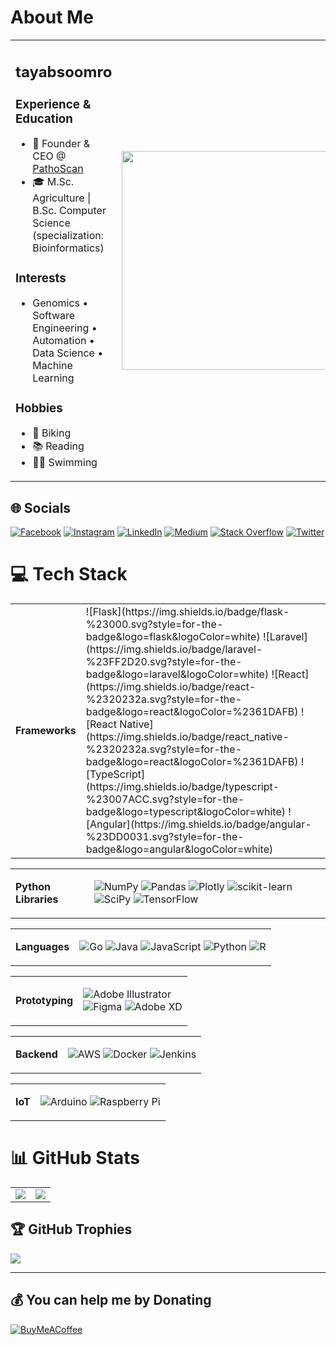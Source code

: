 
# About Me

<table>
<tr>
<td>
<center><h2>tayabsoomro</h2></center>
<h3>Experience & Education</h3>
<ul>
<li> 🧬 Founder & CEO @ <a href="https://pathoscan.com">PathoScan</a> </li>
<li> 🎓 M.Sc. Agriculture | B.Sc. Computer Science (specialization: Bioinformatics)</li>
</ul>

<h3>Interests</h3>
<ul>
  <li>Genomics • Software Engineering • Automation • Data Science • Machine Learning</li>
</ul>

<h3>Hobbies</h3>
<ul>
  <li>🚴 Biking</li>
  <li>📚 Reading</li>
  <li>🏊‍♂️ Swimming</li>
</ul>
</td>
<td>
  <img width="350" src="https://github.com/tayabsoomro/tayabsoomro/assets/19979068/a0b08835-036f-4da9-8236-ff171d7e3d01" />
</td>
</tr>
</table>


## 🌐 Socials
[![Facebook](https://img.shields.io/badge/Facebook-%231877F2.svg?logo=Facebook&logoColor=white)](https://facebook.com/tayab1996) [![Instagram](https://img.shields.io/badge/Instagram-%23E4405F.svg?logo=Instagram&logoColor=white)](https://instagram.com/tayabsoomro) [![LinkedIn](https://img.shields.io/badge/LinkedIn-%230077B5.svg?logo=linkedin&logoColor=white)](https://linkedin.com/in/tayabsoomro) [![Medium](https://img.shields.io/badge/Medium-12100E?logo=medium&logoColor=white)](https://medium.com/@@tayabsoomro) [![Stack Overflow](https://img.shields.io/badge/-Stackoverflow-FE7A16?logo=stack-overflow&logoColor=white)](https://stackoverflow.com/users/5590363) [![Twitter](https://img.shields.io/badge/Twitter-%231DA1F2.svg?logo=Twitter&logoColor=white)](https://twitter.com/tayabsoomro) 

# 💻 Tech Stack


<table>
<tr>
<td><strong>Frameworks</td>
</td>
<td>
![Flask](https://img.shields.io/badge/flask-%23000.svg?style=for-the-badge&logo=flask&logoColor=white) 
![Laravel](https://img.shields.io/badge/laravel-%23FF2D20.svg?style=for-the-badge&logo=laravel&logoColor=white) 
![React](https://img.shields.io/badge/react-%2320232a.svg?style=for-the-badge&logo=react&logoColor=%2361DAFB)
![React Native](https://img.shields.io/badge/react_native-%2320232a.svg?style=for-the-badge&logo=react&logoColor=%2361DAFB) 
![TypeScript](https://img.shields.io/badge/typescript-%23007ACC.svg?style=for-the-badge&logo=typescript&logoColor=white) 
![Angular](https://img.shields.io/badge/angular-%23DD0031.svg?style=for-the-badge&logo=angular&logoColor=white) 

</td>
</tr>
</table>

<table>
<tr>
<td><strong>Python Libraries</td>
</td>
<td>

![NumPy](https://img.shields.io/badge/numpy-%23013243.svg?style=for-the-badge&logo=numpy&logoColor=white) 
![Pandas](https://img.shields.io/badge/pandas-%23150458.svg?style=for-the-badge&logo=pandas&logoColor=white) 
![Plotly](https://img.shields.io/badge/Plotly-%233F4F75.svg?style=for-the-badge&logo=plotly&logoColor=white) 
![scikit-learn](https://img.shields.io/badge/scikit--learn-%23F7931E.svg?style=for-the-badge&logo=scikit-learn&logoColor=white) 
![SciPy](https://img.shields.io/badge/SciPy-%230C55A5.svg?style=for-the-badge&logo=scipy&logoColor=%white) 
![TensorFlow](https://img.shields.io/badge/TensorFlow-%23FF6F00.svg?style=for-the-badge&logo=TensorFlow&logoColor=white) 

</td>
</tr>
</table>

<table>
<tr>
<td><strong>Languages</td>
</td>
<td>

![Go](https://img.shields.io/badge/go-%2300ADD8.svg?style=for-the-badge&logo=go&logoColor=white) 
![Java](https://img.shields.io/badge/java-%23ED8B00.svg?style=for-the-badge&logo=java&logoColor=white) 
![JavaScript](https://img.shields.io/badge/javascript-%23323330.svg?style=for-the-badge&logo=javascript&logoColor=%23F7DF1E) 
![Python](https://img.shields.io/badge/python-3670A0?style=for-the-badge&logo=python&logoColor=ffdd54) 
![R](https://img.shields.io/badge/r-%23276DC3.svg?style=for-the-badge&logo=r&logoColor=white) 

</td>
</tr>
</table>

<table>
<tr>
<td><strong>Prototyping</td>
</td>
<td>

![Adobe Illustrator](https://img.shields.io/badge/adobeillustrator-%23FF9A00.svg?style=for-the-badge&logo=adobeillustrator&logoColor=white) 	
![Figma](https://img.shields.io/badge/figma-%23F24E1E.svg?style=for-the-badge&logo=figma&logoColor=white) 
![Adobe XD](https://img.shields.io/badge/Adobe%20XD-470137?style=for-the-badge&logo=Adobe%20XD&logoColor=#FF61F6) 

</td>
</tr>
</table>

<table>
<tr>
<td><strong>Backend</td>
</td>
<td>

![AWS](https://img.shields.io/badge/AWS-%23FF9900.svg?style=for-the-badge&logo=amazon-aws&logoColor=white) 
![Docker](https://img.shields.io/badge/docker-%230db7ed.svg?style=for-the-badge&logo=docker&logoColor=white)
![Jenkins](https://img.shields.io/badge/jenkins-%232C5263.svg?style=for-the-badge&logo=jenkins&logoColor=white) 

</td>
</tr>
</table>

<table>
<tr>
<td><strong>IoT</td>
</td>
<td>

![Arduino](https://img.shields.io/badge/-Arduino-00979D?style=for-the-badge&logo=Arduino&logoColor=white) 
![Raspberry Pi](https://img.shields.io/badge/-RaspberryPi-C51A4A?style=for-the-badge&logo=Raspberry-Pi) 

</td>
</tr>
</table>


# 📊 GitHub Stats

<table>
  <tr>
    <td>
    <img src="https://github-readme-stats.vercel.app/api/top-langs/?username=tayabsoomro&layout=compact&langs_count=10" />
    </td>
    <td>
    <img src="https://github-readme-stats.vercel.app/api?username=tayabsoomro&show_icons=true&show_icons=true)](https://github.com/anuraghazra/github-readme-stats" />
    </td>
  </tr>
</table>

## 🏆 GitHub Trophies
![](https://github-profile-trophy.vercel.app/?username=tayabsoomro&theme=apprentice&no-frame=false&no-bg=true&margin-w=4)

---

  ## 💰 You can help me by Donating
  [![BuyMeACoffee](https://img.shields.io/badge/Buy%20Me%20a%20Coffee-ffdd00?style=for-the-badge&logo=buy-me-a-coffee&logoColor=black)](https://buymeacoffee.com/tayabsoomro) 

  
<!-- Proudly created with GPRM ( https://gprm.itsvg.in ) -->

